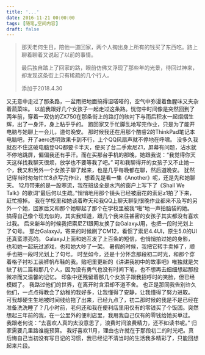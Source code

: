 ```yaml
---
title: '...'
date: 2016-11-21 00:00:00
tags: [随笔,空间内容]
draft: false
---
```


> 那天老何生日，陪他一道回家，两个人掏出身上所有的钱买了东西吃。路上聊着聊着又说起了以前的事情。
>
> 最后独自踏上了回家的路，眼前仿佛又浮现了那些年的光景，待回过神来，却发现这条街上只有稀疏的几个行人。
>
> 添加于2018.4.30

又无意中走过了那条路，一盆雨把地面搞得湿嗒嗒的，空气中弥漫着鱼腥味又夹杂着蔬菜味。
以前我跟好几个女孩子一起走过这条路。恍惚中时间像是突然回到了两年前，穿着一双仿的ZX750在那条街上的路灯的映衬下与雨后积水一起熠熠生辉，出了一身汗，身上粘乎乎的。
跑回家又手忙脚乱地写完作业，只是为了能开电脑与她聊上一会儿，道句晚安。
那时候我还在用那个酷睿2的ThinkPad笔记本电脑吧，开了aero透明效果卡到不行，上个QQ风扇声就不停地在呼啸。
没多久我就忍不住这破电脑登QQ都要卡半天，便买了台二手索尼Z1，屏幕有问题，沾水就不停地跳屏，偏偏我还有手汗。而在买那台手机的那晚，她跟我说：“我觉得你天天这样找我聊天很烦，放学也不要等我了吧。”
可和我聊得开的女孩子又不止她一个，我又和另外一个女孩子聊了起来，也是几乎每晚都在聊，然后道晚安。
犹然记得当时匆匆忙忙8点写完作业，想着先是看一集《Another》呢，还是先和她聊天。
12月带来的是一股寒流，我在班级全是水汽的窗户上写下了《Shall We Talk》的歌词“最后何以生疏。”悄悄地用那个镜头已经被磨花的索尼z1拍了下来，赶忙擦掉。
我在学校里和她谈着昨天和我QQ上聊天聊到很晚作业都来不及写的另外一个她，回家后又和那个她聊起了那个在学校里被我“啪”地一声拍脑袋的她。
搞得自己像个现充似的，其实我知道，跟几个我来往甚密的女孩子其实都没有喜欢过我。
后来新年的时候我把索尼Z1跟网友换了台GalaxyJ用，也把一段时光划上了句号。
那台GalaxyJ，寄来的时候刷了CM12，看惯了索尼4.4UI，原生5.0的UI还真蛮漂亮的。
GalaxyJ上面和她互发了上百条的短信，也悄悄拍过她的身影，也和她一起玩过游戏，也和她大吵了一架。
暑假的时候，我把它转手卖掉了，顺手也把一段时光划上了句号。
时至如今，还是十分怀念那段初二时光，和那个穿着格子衬衫工装裤帆布鞋的我。贴吧里更新的《讲讲我初中的故事吧》唯独就是欠缺了初二篇和那几个人，因为没有勇气也没有时间下笔，也不想再去细细想起那段微凉而又温馨的记忆。
印象中还残留着那几个女孩子跟我招呼时的笑脸，但已经模糊了。
我路过他们的世界，在离开时含泪却不道不舍。
也正是那同我告别许久他们，一点点得教会了幼稚的我好多，让我懂得了安静，让我懂得了努力进取。
可我却硬生生地被时间线给拖了出来，已经九点了，初二那时候的我是不是已经在准备洗洗睡了？几小时前，老何还和我在便利店里用仅有的零钱买了个饭团。突然想起三年前的我，在一公里外的便利店里，我用我自己仅有的零钱给她买单过。
我跟老何说：“去喜欢人真的太没意思了，浪费时间浪费精力，还不如读书呢。”
归家需要几里路谁能预算。
我好喜欢11月，理由也许就在于那段初二的时光吧。真后悔自己当初没有写日记的习惯，我已经记不清当时的生活我多精彩了，只能回想起来片段。